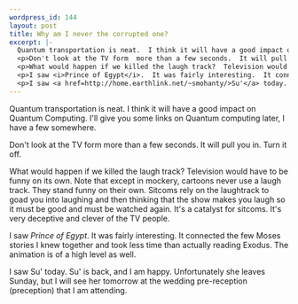 ```yaml
--- 
wordpress_id: 144
layout: post
title: Why am I never the corrupted one?
excerpt: |-
  Quantum transportation is neat.  I think it will have a good impact on Quantum Computing.  I'll give you some links on Quantum computing later, I have a few somewhere.
  <p>Don't look at the TV form  more than a few seconds.  It will pull you in.  Turn it off.
  <p>What would happen if we killed the laugh track?  Television would have to be funny on its own.  Note that except in mockery, cartoons never use a laugh track.  They stand funny on their own.  Sitcoms rely on the laughtrack to goad you into laughing and then thinking that the show makes you laugh so it must be good and must be watched again.  It's a catalyst for sitcoms.  It's very deceptive and clever of the TV people.
  <p>I saw <i>Prince of Egypt</i>.  It was fairly interesting.  It connected the few Moses stories I knew together and took less time than actually reading Exodus.  The animation is of a high level as well.
  <p>I saw <a href=http://home.earthlink.net/~smohanty/>Su'</a> today.  Su' is back, and I am happy.  Unfortunately she leaves Sunday, but I will see her tomorrow at the wedding pre-reception (preception) that I am attending.
---
```

Quantum transportation is neat.  I think it will have a good impact on Quantum Computing.  I'll give you some links on Quantum computing later, I have a few somewhere.
<p>Don't look at the TV form  more than a few seconds.  It will pull you in.  Turn it off.
<p>What would happen if we killed the laugh track?  Television would have to be funny on its own.  Note that except in mockery, cartoons never use a laugh track.  They stand funny on their own.  Sitcoms rely on the laughtrack to goad you into laughing and then thinking that the show makes you laugh so it must be good and must be watched again.  It's a catalyst for sitcoms.  It's very deceptive and clever of the TV people.
<p>I saw <i>Prince of Egypt</i>.  It was fairly interesting.  It connected the few Moses stories I knew together and took less time than actually reading Exodus.  The animation is of a high level as well.
<p>I saw Su' today.  Su' is back, and I am happy.  Unfortunately she leaves Sunday, but I will see her tomorrow at the wedding pre-reception (preception) that I am attending.
